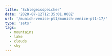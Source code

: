 ```yaml
---
title: 'Schlegeisspeicher'
date: '2020-07-12T12:35:01.000Z'
url: '/munich-venice-pt1/munich-venice-pt1-17/'
type: 'sets'
tags:
  - mountains
  - lake
  - clouds
  - sky
---
```

